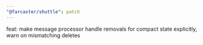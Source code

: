 ```yaml
---
"@farcaster/shuttle": patch
---
```


feat: make message processor handle removals for compact state explicitly, warn on mismatching deletes
